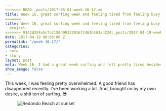 ```yaml
---
<<<<<<< HEAD:_posts/2017-05-01-week-16-17.md
title: Week 16, great surfing week and feeling tired from feeling busy
=======
title: Week 16, great surfing week and feeling tired from feeling busy open source
  project.
>>>>>>> 9142d394a5c7a2158d98132916f2d63b463ad224:_posts/2017-04-19-week-16-17.md
date: 2017-04-19 00:00:00 Z
permalink: "/week-16-17/"
categories:
- note
- story
layout: post
meta: Week 16, I had a great week surfing and felt pretty tired besides that.
show_image: false
---
```


This week, I was feeling pretty overwhelmed. A good friend has disappeared recently. I've been working a lot. And, brought on by my own desire, a shit ton of surfing. 😎

<figure>
  <img src="//yowainwright.imgix.net/wk-16/redondo.jpg?w=800&h=800&crop=focalpoint&auto=format" alt="Redondo Beach at sunset" />
</figure>
